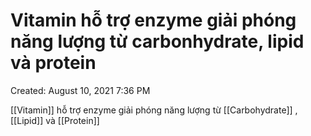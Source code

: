 ---
---

# Vitamin hỗ trợ enzyme giải phóng năng lượng từ carbonhydrate, lipid và protein

Created: August 10, 2021 7:36 PM

[[Vitamin]] hỗ trợ enzyme giải phóng năng lượng từ [[Carbohydrate]] , [[Lipid]] và [[Protein]]